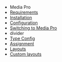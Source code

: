 - Media Pro
- [Requirements](MediaPro/requirements.md)
- [Installation](MediaPro/installation.md)
- [Configuration](MediaPro/configuration.md)
- [Switching to Media Pro](MediaPro/switching_to_pro.md)
- divider
- [Type Config](MediaPro/type_config.md)
- [Assignment](MediaPro/assignment.md)
- [Layouts](MediaPro/layouts.md)
- [Custom layouts](MediaPro/custom_layouts.md)